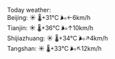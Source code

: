 Today weather:  
Beijing: ☀️   🌡️+31°C 🌬️←6km/h  
Tianjin: ☀️   🌡️+36°C 🌬️↑10km/h  
Shijiazhuang: ☀️   🌡️+34°C 🌬️↗4km/h  
Tangshan: ☀️   🌡️+33°C 🌬️↖12km/h  
